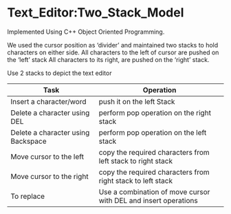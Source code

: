 # Text_Editor:Two_Stack_Model
Implemented Using C++ Object Oriented Programming.

We used the cursor position as ‘divider’ and maintained two stacks to hold characters on either side. All characters to the left of cursor are pushed on the ‘left’ stack All characters to its right, are pushed on the ‘right’ stack.

Use 2 stacks to depict the text editor

| Task | Operation |
| --- | --- |
| Insert a character/word  | push it on the left Stack |
| Delete a character using DEL | perform pop operation on the right stack |
| Delete a character using Backspace| perform pop operation on the left stack|
| Move cursor to the left | copy the required characters from left stack to right stack|
| Move cursor to the right | copy the required characters from right stack to left stack|
| To replace |  Use a combination of move cursor with DEL and insert operations|
